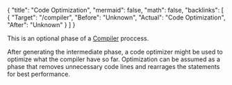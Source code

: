 {
	"title": "Code Optimization",
	"mermaid": false,
	"math": false,
	"backlinks": [
		{
			"Target": "/compiler",
			"Before": "Unknown",
			"Actual": "Code Optimization",
			"After": "Unknown"
		}
	]
}

This is an optional phase of a [Compiler](/compiler/) proccess.

After generating the intermediate phase, a code optimizer might be used to optimize what the compiler have so far. Optimization can be assumed as a phase that removes unnecessary code lines and rearrages the statements for best performance.
